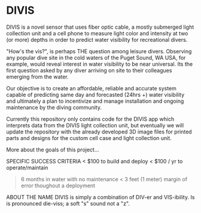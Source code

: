 # DIVIS
DIVIS is a novel sensor that uses fiber optic cable, a mostly submerged light collection unit and a cell phone to measure light color and intensity at two (or more) depths in order to predict water visibility for recreational divers.

"How's the vis?", is perhaps THE question among leisure divers. Observing any popular dive site in the cold waters of the Puget Sound, WA USA, for example, would reveal interest in water visibility to be near universal. Its the first question asked by any diver arriving on site to their colleagues emerging from the water.
 
Our objective is to create an affordable, reliable and accurate system capable of predicting same day and forecasted (24hrs +) water visibility and ultimately a plan to incentivize and manage installation and ongoing maintenance by the diving community.

Currently this repository only contains code for the DIVIS app which interprets data from the DIVIS light collection unit, but eventually we will update the repository with the already developed 3D image files for printed parts and designs for the custom cell case and light collection unit.

More about the goals of this project... 

SPECIFIC SUCCESS CRITERIA
< $100 to build and deploy
< $100 / yr to operate/maintain
>6 months in water with no maintenance
 < 3 feet (1 meter) margin of error thoughout a deployment
 
ABOUT THE NAME
DIVIS is simply a combination of DIV-er and VIS-ibility. Is is pronounced die-viss; a soft "s" sound not a "z".

